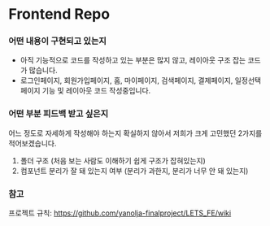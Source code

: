 # Frontend Repo


### 어떤 내용이 구현되고 있는지
- 아직 기능적으로 코드를 작성하고 있는 부분은 많지 않고, 레이아웃 구조 잡는 코드가 많습니다.
- 로그인페이지, 회원가입페이지, 홈, 마이페이지, 검색페이지, 결제페이지, 일정선택페이지 기능 및 레이아웃 코드 작성중입니다. 
### 어떤 부분 피드백 받고 싶은지
어느 정도로 자세하게 작성해야 하는지 확실하지 않아서 저희가 크게 고민했던 2가지를 적어보겠습니다.
1. 폴더 구조 (처음 보는 사람도 이해하기 쉽게 구조가 잡혀있는지)
2. 컴포넌트 분리가 잘 돼 있는지 여부 (분리가 과한지,  분리가 너무 안 돼 있는지)
### 참고
프로젝트 규칙: https://github.com/yanolja-finalproject/LETS_FE/wiki
